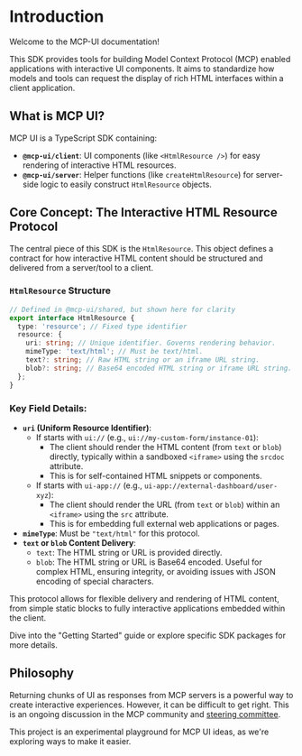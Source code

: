 # Introduction

Welcome to the MCP-UI documentation!

This SDK provides tools for building Model Context Protocol (MCP) enabled applications with interactive UI components. It aims to standardize how models and tools can request the display of rich HTML interfaces within a client application.

## What is MCP UI?

MCP UI is a TypeScript SDK containing:

- **`@mcp-ui/client`**: UI components (like `<HtmlResource />`) for easy rendering of interactive HTML resources.
- **`@mcp-ui/server`**: Helper functions (like `createHtmlResource`) for server-side logic to easily construct `HtmlResource` objects.

## Core Concept: The Interactive HTML Resource Protocol

The central piece of this SDK is the `HtmlResource`. This object defines a contract for how interactive HTML content should be structured and delivered from a server/tool to a client.

### `HtmlResource` Structure

```typescript
// Defined in @mcp-ui/shared, but shown here for clarity
export interface HtmlResource {
  type: 'resource'; // Fixed type identifier
  resource: {
    uri: string; // Unique identifier. Governs rendering behavior.
    mimeType: 'text/html'; // Must be text/html.
    text?: string; // Raw HTML string or an iframe URL string.
    blob?: string; // Base64 encoded HTML string or iframe URL string.
  };
}
```

### Key Field Details:

- **`uri` (Uniform Resource Identifier)**:
  - If starts with `ui://` (e.g., `ui://my-custom-form/instance-01`):
    - The client should render the HTML content (from `text` or `blob`) directly, typically within a sandboxed `<iframe>` using the `srcdoc` attribute.
    - This is for self-contained HTML snippets or components.
  - If starts with `ui-app://` (e.g., `ui-app://external-dashboard/user-xyz`):
    - The client should render the URL (from `text` or `blob`) within an `<iframe>` using the `src` attribute.
    - This is for embedding full external web applications or pages.
- **`mimeType`**: Must be `"text/html"` for this protocol.
- **`text` or `blob` Content Delivery**:
  - `text`: The HTML string or URL is provided directly.
  - `blob`: The HTML string or URL is Base64 encoded. Useful for complex HTML, ensuring integrity, or avoiding issues with JSON encoding of special characters.

This protocol allows for flexible delivery and rendering of HTML content, from simple static blocks to fully interactive applications embedded within the client.

Dive into the "Getting Started" guide or explore specific SDK packages for more details.

## Philosophy

Returning chunks of UI as responses from MCP servers is a powerful way to create interactive experiences. However, it can be difficult to get right.
This is an ongoing discussion in the MCP community and [steering committee](https://github.com/orgs/modelcontextprotocol/discussions/287#discussioncomment-13175290).

This project is an experimental playground for MCP UI ideas, as we're exploring ways to make it easier.
